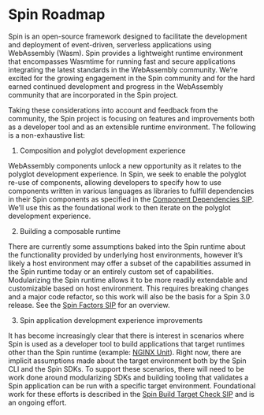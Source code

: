 # Spin Roadmap

Spin is an open-source framework designed to facilitate the development and deployment of event-driven, serverless applications using WebAssembly (Wasm). Spin provides a lightweight runtime environment that encompasses Wasmtime for running fast and secure applications integrating the latest standards in the WebAssembly community. We’re excited for the growing engagement in the Spin community and for the hard earned continued development and progress in the WebAssembly community that are incorporated in the Spin project.

Taking these considerations into account and feedback from the community, the Spin project is focusing on features and improvements both as a developer tool and as an extensible runtime environment. The following is a non-exhaustive list:

1. Composition and polyglot development experience

WebAssembly components unlock a new opportunity as it relates to the polyglot development experience. In Spin, we seek to enable the polyglot re-use of components, allowing developers to specify how to use components written in various languages as libraries to fulfill dependencies in their Spin components as specified in the [Component Dependencies SIP](https://github.com/fermyon/spin/pull/2543). We’ll use this as the foundational work to then iterate on the polyglot development experience.

2. Building a composable runtime

There are currently some assumptions baked into the Spin runtime about the functionality provided by underlying host environments, however it’s likely a host environment may offer a subset of the capabilities assumed in the Spin runtime today or an entirely custom set of capabilities. Modularizing the Spin runtime allows it to be more readily extendable and customizable based on host environment. This requires breaking changes and a major code refactor, so this work will also be the basis for a Spin 3.0 release. See the [Spin Factors SIP](https://github.com/fermyon/spin/pull/2518) for an overview.

3. Spin application development experience improvements

It has become increasingly clear that there is interest in scenarios where Spin is used as a developer tool to build applications that target runtimes other than the Spin runtime (example: [NGINX Unit](https://unit.nginx.org/news/2024/fermyon-spin-rust-sdk/)). Right now, there are implicit assumptions made about the target environment both by the Spin CLI and the Spin SDKs. To support these scenarios, there will need to be work done around modularizing SDKs and building tooling that validates a Spin application can be run with a specific target environment. Foundational work for these efforts is described in the [Spin Build Target Check SIP](https://github.com/fermyon/spin/pull/2556) and is an ongoing effort.
